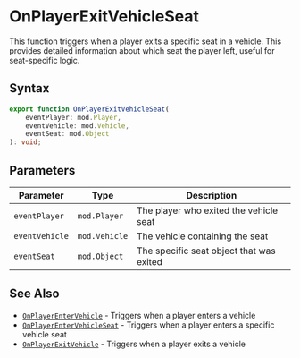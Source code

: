 # OnPlayerExitVehicleSeat

This function triggers when a player exits a specific seat in a vehicle. This provides detailed information about which seat the player left, useful for seat-specific logic.

## Syntax

```typescript
export function OnPlayerExitVehicleSeat(
    eventPlayer: mod.Player,
    eventVehicle: mod.Vehicle,
    eventSeat: mod.Object
): void;
```

## Parameters

| Parameter      | Type          | Description                              |
| -------------- | ------------- | ---------------------------------------- |
| `eventPlayer`  | `mod.Player`  | The player who exited the vehicle seat   |
| `eventVehicle` | `mod.Vehicle` | The vehicle containing the seat          |
| `eventSeat`    | `mod.Object`  | The specific seat object that was exited |

## See Also

- [`OnPlayerEnterVehicle`](./OnPlayerEnterVehicle.md) - Triggers when a player enters a vehicle
- [`OnPlayerEnterVehicleSeat`](./OnPlayerEnterVehicleSeat.md) - Triggers when a player enters a specific vehicle seat
- [`OnPlayerExitVehicle`](./OnPlayerExitVehicle.md) - Triggers when a player exits a vehicle